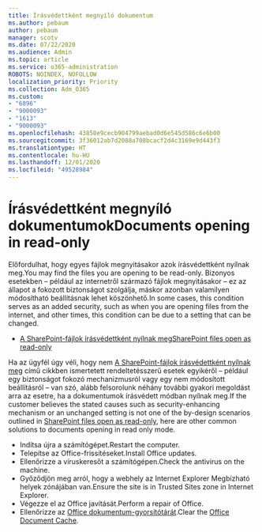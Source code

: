 ```yaml
---
title: Írásvédettként megnyíló dokumentum
ms.author: pebaum
author: pebaum
manager: scotv
ms.date: 07/22/2020
ms.audience: Admin
ms.topic: article
ms.service: o365-administration
ROBOTS: NOINDEX, NOFOLLOW
localization_priority: Priority
ms.collection: Adm_O365
ms.custom:
- "6896"
- "9000093"
- "1613"
- "9000093"
ms.openlocfilehash: 43858e9cecb904799aebad0d6e545d586c6e6b00
ms.sourcegitcommit: 3f36012ab7d2088a708bcacf2d4c3169e9d443f3
ms.translationtype: HT
ms.contentlocale: hu-HU
ms.lasthandoff: 12/01/2020
ms.locfileid: "49528984"
---
```

# <a name="documents-opening-in-read-only"></a><span data-ttu-id="978d9-102">Írásvédettként megnyíló dokumentumok</span><span class="sxs-lookup"><span data-stu-id="978d9-102">Documents opening in read-only</span></span>

<span data-ttu-id="978d9-103">Előfordulhat, hogy egyes fájlok megnyitásakor azok írásvédettként nyílnak meg.</span><span class="sxs-lookup"><span data-stu-id="978d9-103">You may find the files you are opening to be read-only.</span></span> <span data-ttu-id="978d9-104">Bizonyos esetekben – például az internetről származó fájlok megnyitásakor – ez az állapot a fokozott biztonságot szolgálja, máskor azonban valamilyen módosítható beállításnak lehet köszönhető.</span><span class="sxs-lookup"><span data-stu-id="978d9-104">In some cases, this condition serves as an added security, such as when you are opening files from the internet, and other times, this condition can be due to a setting that can be changed.</span></span>

- [<span data-ttu-id="978d9-105">A SharePoint-fájlok írásvédettként nyílnak meg</span><span class="sxs-lookup"><span data-stu-id="978d9-105">SharePoint files open as read-only</span></span>](https://docs.microsoft.com/sharepoint/troubleshoot/lists-and-libraries/files-open-as-read-only-and-cannot-check-in-or-out)

<span data-ttu-id="978d9-106">Ha az ügyfél úgy véli, hogy nem [A SharePoint-fájlok írásvédettként nyílnak meg](https://docs.microsoft.com/sharepoint/troubleshoot/lists-and-libraries/files-open-as-read-only-and-cannot-check-in-or-out) című cikkben ismertetett rendeltetésszerű esetek egyikéről – például egy biztonságot fokozó mechanizmusról vagy egy nem módosított beállításról – van szó, alább felsorolunk néhány további gyakori megoldást arra az esetre, ha a dokumentumok írásvédett módban nyílnak meg.</span><span class="sxs-lookup"><span data-stu-id="978d9-106">If the customer believes the stated causes such as security-enhancing mechanism or an unchanged setting is not one of the by-design scenarios outlined in [SharePoint files open as read-only](https://docs.microsoft.com/sharepoint/troubleshoot/lists-and-libraries/files-open-as-read-only-and-cannot-check-in-or-out), here are other common solutions to documents opening in read only mode.</span></span>

- <span data-ttu-id="978d9-107">Indítsa újra a számítógépet.</span><span class="sxs-lookup"><span data-stu-id="978d9-107">Restart the computer.</span></span>
- <span data-ttu-id="978d9-108">Telepítse az Office-frissítéseket.</span><span class="sxs-lookup"><span data-stu-id="978d9-108">Install Office updates.</span></span>
- <span data-ttu-id="978d9-109">Ellenőrizze a víruskeresőt a számítógépen.</span><span class="sxs-lookup"><span data-stu-id="978d9-109">Check the antivirus on the machine.</span></span>
- <span data-ttu-id="978d9-110">Győződjön meg arról, hogy a webhely az Internet Explorer Megbízható helyek zónájában van.</span><span class="sxs-lookup"><span data-stu-id="978d9-110">Ensure the site is in Trusted Sites zone in Internet Explorer.</span></span>
- <span data-ttu-id="978d9-111">Végezze el az Office javítását.</span><span class="sxs-lookup"><span data-stu-id="978d9-111">Perform a repair of Office.</span></span>
- <span data-ttu-id="978d9-112">Ellenőrizze az [Office dokumentum-gyorsítótárát](https://support.microsoft.com/office/delete-your-office-document-cache-b1d3765e-d71b-4bb8-99ca-acd22c42995d?ui=en-us&rs=en-us&ad=us).</span><span class="sxs-lookup"><span data-stu-id="978d9-112">Clear the [Office Document Cache](https://support.microsoft.com/office/delete-your-office-document-cache-b1d3765e-d71b-4bb8-99ca-acd22c42995d?ui=en-us&rs=en-us&ad=us).</span></span>

